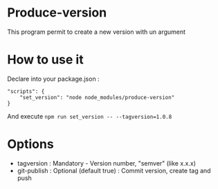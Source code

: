 # Produce-version
This program permit to create a new version with un argument

# How to use it
Declare into your package.json :
```
"scripts": {
    "set_version": "node node_modules/produce-version"
}
```
And execute `npm run set_version -- --tagversion=1.0.8`

# Options
- tagversion : Mandatory - Version number, "semver" (like x.x.x)
- git-publish : Optional (default true) : Commit version, create tag and push